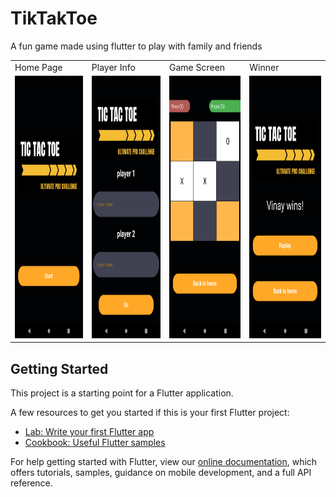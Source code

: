 # TikTakToe
A fun game made using flutter to play with family and friends

<table>
  <tr>
    <td>Home Page</td>
     <td>Player Info</td>
     <td>Game Screen</td>
    <td>Winner</td>
  </tr>
  <tr>
    <td><img src="ssttt_1.png" width=300 height=420></td>
    <td><img src="ssttt_2.png" width=300 height=420></td>
    <td><img src="ssttt_3.png" width=300 height=420></td>
    <td><img src="ssttt_4.png" width=300 height=420></td>
  </tr>
 </table>

## Getting Started

This project is a starting point for a Flutter application.

A few resources to get you started if this is your first Flutter project:

- [Lab: Write your first Flutter app](https://flutter.dev/docs/get-started/codelab)
- [Cookbook: Useful Flutter samples](https://flutter.dev/docs/cookbook)

For help getting started with Flutter, view our
[online documentation](https://flutter.dev/docs), which offers tutorials,
samples, guidance on mobile development, and a full API reference.
